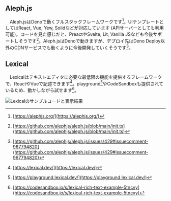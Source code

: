 ## Aleph.js
　Aleph.jsはDenoで動くフルスタックフレームワークです[^aleph]。UIテンプレートとしてはReact, Vue, Yew, Solidなどが対応しています (APIサーバーとしても利用可能)。コードを見た感じだと、PreactやSvelte, Lit, Vanilla JSなども今後サポートしそうです[^aleph_lang_support]。Aleph.jsはDenoで動きますが、デプロイ先はDeno Deploy以外のCDNサービスでも動くように今後開発していくそうです[^aleph_future_deploy_support]。

## Lexical
　Lexicalはテキストエディタに必要な最低限の機能を提供するフレームワークで、ReactやVueで記述できます[^lexical]。playground[^lexical_playground]やCodeSandboxも提供されているため、動かしながら試せます[^lexical_sandbox]。

![Lexicalのサンプルコードと表示結果](/images/web_changelog_2022part1/frameworks/lexical-sample.png)

[^aleph]: [https://alephjs.org/](https://alephjs.org/)
[^aleph_lang_support]: [https://github.com/alephjs/aleph.js/blob/main/init.ts](https://github.com/alephjs/aleph.js/blob/main/init.ts)
[^aleph_future_deploy_support]: [https://github.com/alephjs/aleph.js/issues/429#issuecomment-967794820](https://github.com/alephjs/aleph.js/issues/429#issuecomment-967794820)
[^lexical]: [https://lexical.dev/](https://lexical.dev/)
[^lexical_playground]: [https://playground.lexical.dev/](https://playground.lexical.dev/)
[^lexical_sandbox]: [https://codesandbox.io/s/lexical-rich-text-example-5tncvy](https://codesandbox.io/s/lexical-rich-text-example-5tncvy)
